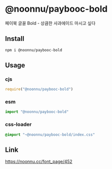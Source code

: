 # @noonnu/paybooc-bold
페이북 글꼴 Bold - 상큼한 사과에이드 마시고 싶다

## Install
```sh
npm i @noonnu/paybooc-bold
```
## Usage
### cjs
```js
require("@noonnu/paybooc-bold")
```
### esm
```js
import "@noonnu/paybooc-bold"
```
### css-loader
```css
@import "~@noonnu/paybooc-bold/index.css"
```

## Link
https://noonnu.cc/font_page/452